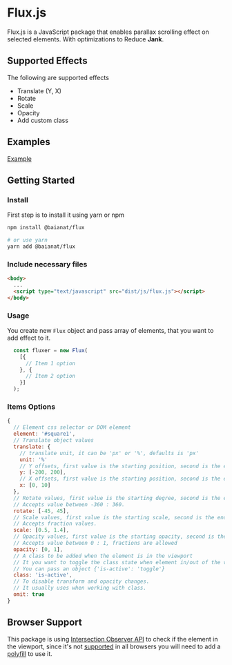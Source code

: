 # Flux.js

Flux.js is a JavaScript package that enables parallax scrolling effect on selected elements.
With optimizations to Reduce **Jank**.

## Supported Effects

The following are supported effects

* Translate (Y, X)
* Rotate
* Scale
* Opacity
* Add custom class

## Examples

[Example](https://baianat.github.io/flux.js/)

## Getting Started

### Install

First step is to install it using yarn or npm

```bash
npm install @baianat/flux

# or use yarn
yarn add @baianat/flux
```

### Include necessary files

``` html
<body>
  ...
  <script type="text/javascript" src="dist/js/flux.js"></script>
</body>
```

### Usage

You create new `Flux` object and pass array of elements, that you want to add effect to it.

``` javascript
  const fluxer = new Flux(
    [{
      // Item 1 option
    }, {
      // Item 2 option
    }]
  );
```

### Items Options

```js
{
  // Element css selector or DOM element
  element: '#square1',
  // Translate object values
  translate: {
    // translate unit, it can be 'px' or '%', defaults is 'px'
    unit: '%'
    // Y offsets, first value is the starting position, second is the ending position in px
    y: [-200, 200],
    // X offsets, first value is the starting position, second is the ending position in px
    x: [0, 10]
  },
  // Rotate values, first value is the starting degree, second is the ending degree
  // Accepts value between -360 : 360.
  rotate: [-45, 45],
  // Scale values, first value is the starting scale, second is the ending scale
  // Accepts fraction values.
  scale: [0.5, 1.4],
  // Opacity values, first value is the starting opacity, second is the ending opacity
  // Accepts value between 0 : 1, fractions are allowed
  opacity: [0, 1],
  // A class to be added when the element is in the viewport
  // It you want to toggle the class state when element in/out of the viewport
  // You can pass an object {'is-active': 'toggle'}
  class: 'is-active',
  // To disable transform and opacity changes.
  // It usually uses when working with class.
  omit: true
}
```

## Browser Support

This package is using [Intersection Observer API](https://developer.mozilla.org/en-US/docs/Web/API/Intersection_Observer_API) to check if the element in the viewport, since it's not [supported](https://caniuse.com/#search=IntersectionObserver) in all browsers you will need to add a [polyfill](https://github.com/w3c/IntersectionObserver/tree/master/polyfill) to use it.
